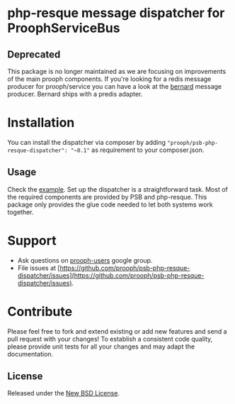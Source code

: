 php-resque message dispatcher for ProophServiceBus
==================================================

##  Deprecated

This package is no longer maintained as we are focusing on improvements of the main prooph components. If you're looking for a redis message producer for prooph/service you can have a look at the [bernard](https://github.com/prooph/psb-bernard-producer) message producer. Bernard ships with a predis adapter.

# Installation

You can install the dispatcher via composer by adding `"prooph/psb-php-resque-dispatcher": "~0.1"` as requirement to your composer.json.

Usage
-----

Check the [example](examples/resque/simple-resque-sample.php). Set up the dispatcher is a straightforward task. Most of
the required components are provided by PSB and php-resque. This package only provides the glue code needed to let both
systems work together.

# Support

- Ask questions on [prooph-users](https://groups.google.com/forum/?hl=de#!forum/prooph) google group.
- File issues at [https://github.com/prooph/psb-php-resque-dispatcher/issues](https://github.com/prooph/psb-php-resque-dispatcher/issues).

# Contribute

Please feel free to fork and extend existing or add new features and send a pull request with your changes!
To establish a consistent code quality, please provide unit tests for all your changes and may adapt the documentation.

License
-------

Released under the [New BSD License](https://github.com/prooph/psb-php-resque-dispatcher/blob/master/LICENSE).
